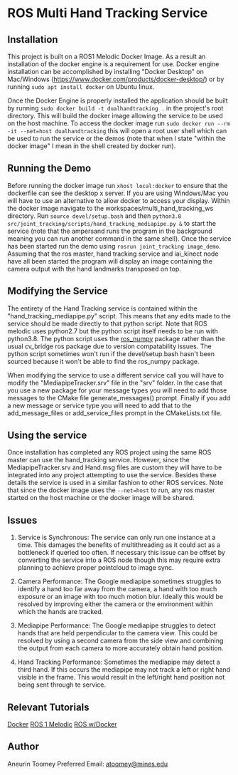 # ROS Multi Hand Tracking Service

## Installation

This project is built on a ROS1 Melodic Docker Image. As a result an installation of the docker engine is a requirement for use. Docker engine installation can be accomplished by installing "Docker Desktop" on Mac/Windows (https://www.docker.com/products/docker-desktop/) or by running `sudo apt install docker` on Ubuntu linux.

Once the Docker Engine is properly installed the application should be built by running `sudo docker build -t dualhandtracking .` in the project's root directory. This will build the docker image allowing the service to be used on the host machine. To access the docker image run `sudo docker run --rm -it --net=host dualhandtracking` this will open a root user shell which can be used to run the service or the demos (note that when I state "within the docker image" I mean in the shell created by docker run).

## Running the Demo

Before running the docker image run `xhost local:docker` to ensure that the dockerfile can see the desktop x server. If you are using Windows/Mac you will have to use an alternative to allow docker to access your display. Within the docker image navigate to the workspaces/multi_hand_tracking_ws directory. Run `source devel/setup.bash` and then `python3.8 src/joint_tracking/scripts/hand_tracking_mediapipe.py &` to start the service (note that the ampersand runs the program in the background meaning you can run another command in the same shell). Once the service has been started run the demo using `rosrun joint_tracking image_demo`. Assuming that the ros master, hand tracking service and iai_kinect node have all been started the program will display an image containing the camera output with the hand landmarks transposed on top.

## Modifying the Service

The entirety of the Hand Tracking service is contained within the "hand_tracking_mediapipe.py" script. This means that any edits made to the service should be made directly to that python script. Note that ROS melodic uses python2.7 but the python script itself needs to be run with python3.8. The python script uses the [ros_numpy](https://github.com/eric-wieser/ros_numpy/tree/master) package rather than the usual cv_bridge ros package due to version compatability issues. The python script sometimes won't run if the devel/setup.bash hasn't been sourced because it won't be able to find the ros_numpy package.

When modifying the service to use a different service call you will have to modify the "MediapipeTracker.srv" file in the "srv" folder. In the case that you use a new package for your message types you will need to add those messages to the CMake file generate_messages() prompt. Finally if you add a new message or service type you will need to add that to the add_message_files or add_service_files prompt in the CMakeLists.txt file.

## Using the service

Once installation has completed any ROS project using the same ROS master can use the hand_tracking service. However, since the MediapipeTracker.srv and Hand.msg files are custom they will have to be integrated into any project attempting to use the service. Besides these details the service is used in a similar fashion to other ROS services. Note that since the docker image uses the `--net=host` to run, any ros master started on the host machine or the docker image will be shared.

## Issues

1. Service is Synchronous: The service can only run one instance at a time. This damages the benefits of multithreading as it could act as a bottleneck if queried too often. If necessary this issue can be offset by converting the service into a ROS node though this may require extra planning to achieve proper pointcloud to image sync.

2. Camera Performance: The Google mediapipe sometimes struggles to identify a hand too far away from the camera, a hand with too much exposure or an image with too much motion blur. Ideally this would be resolved by improving either the camera or the environment within which the hands are tracked.

3. Mediapipe Performance: The Google mediapipe struggles to detect hands that are held perpendicular to the camera view. This could be resolved by using a second camera from the side view and combining the output from each camera to more accurately obtain hand position.

4. Hand Tracking Performance: Sometimes the mediapipe may detect a third hand. If this occurs the mediapipe may not track a left or right hand visible in the frame. This would result in the left/right hand position not being sent through te service.

## Relevant Tutorials

[Docker](https://docs.docker.com/guides/get-started/)
[ROS 1 Melodic](https://wiki.ros.org/ROS/Tutorials)
[ROS w/Docker](https://wiki.ros.org/docker/Tutorials/Docker)

## Author
Aneurin Toomey 
Preferred Email: atoomey@mines.edu